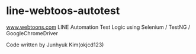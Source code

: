 # line-webtoos-autotest

www.webtoons.com LINE Automation Test Logic using Selenium / TestNG / GoogleChromeDriver

Code written by Junhyuk Kim(okjcd123)
